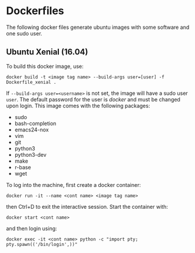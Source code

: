 # Dockerfiles
The following docker files generate ubuntu images with some software and one sudo user.
## Ubuntu Xenial (16.04)
To build this docker image, use:

`docker build -t <image tag name> --build-args user=[user] -f Dockerfile_xenial .`

If `--build-args user=<username>` is not set, the image will have a sudo user `user`. The default password for the user is _docker_ and must be changed upon login.
This image comes with the following packages:
* sudo
* bash-completion
* emacs24-nox
* vim
* git
* python3
* python3-dev
* make
* r-base
* wget

To log into the machine, first create a docker container:

`docker run -it --name <cont name> <image tag name>`

then Ctrl+D to exit the interactive session. Start the container with:

`docker start <cont name>`

and then login using:

`docker exec -it <cont name> python -c "import pty; pty.spawn(('/bin/login',))"`
